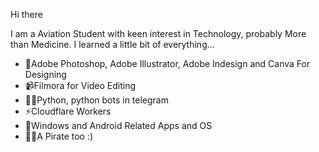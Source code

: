 Hi there

I am a Aviation Student with keen interest in Technology, probably More than Medicine.
I learned a little bit of everything...

- 📸Adobe Photoshop, Adobe Illustrator, Adobe Indesign and Canva For Designing
- 📹Filmora for Video Editing
- 👩‍💻Python, python bots in telegram
- ⚡Cloudflare Workers
- 👀Windows and Android Related Apps and OS
- 🏴‍☠️A Pirate too :)
<!---
vivek-5131/vivek-5131 is a ✨ special ✨ repository because its `README.md` (this file) appears on your GitHub profile.
You can click the Preview link to take a look at your changes.
--->
